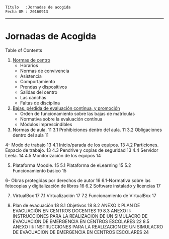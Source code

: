 
```
Título   :Jornadas de acogida
Fecha UM : 20160913
```
---

# Jornadas de Acogida

Table of Contents
1. [Normas de centro](normas-del-centro.md)
    * Horarios
    * Normas de convivencia
    * Asistencia
    * Comportamiento
    * Prendas y dispositivos
    * Salidas del centro
    * Las canchas
    * Faltas de disciplina
2. [Bajas, pérdida de evaluación contínua, y promoción](bajas.md)
    * Orden de funcionamiento sobre las bajas de matrículas
    * Normativa sobre la evaluación contínua
    * Módulos imprescindibles
3. Normas de aula.	11
3.1 Prohibiciones dentro del aula.	11
3.2 Obligaciones dentro del aula	11

4- Modo de trabajo	13
4.1 Inicio/parada de los equipos.	13
4.2 Particiones. Espacio de trabajo.	13
4.3 Pendrive y copias de seguridad	13
4.4 Servidor Leela.	14
4.5 Monitorización de los equipos	14

5. Plataforma Moodle.	15
5.1 Plataforma de eLearning	15
5.2 Funcionamiento básico	15

6- Obras protegidas por derechos de autor	16
6.1-Normativa sobre las fotocopias y digitalización de libros	16
6.2 Software instalado y licencias	17

7. VirtualBox	17
7.1 Virtualización	17
7.2 Funcionamiento de VirtualBox	17

8. Plan de evacuación	18
8.1 Objetivos	18
8.2 ANEXO I: PLAN DE EVACUACIÓN EN CENTROS DOCENTES	19
8.3 ANEXO II: INSTRUCCIONES PARA LA REALIZACION DE UN SIMULACRO DE EVACUACION DE EMERGENCIA EN CENTROS ESCOLARES	22
8.5 ANEXO III: INSTRUCCIONES PARA LA REALIZACION DE UN SIMULACRO DE EVACUACION DE EMERGENCIA EN CENTROS ESCOLARES	24
